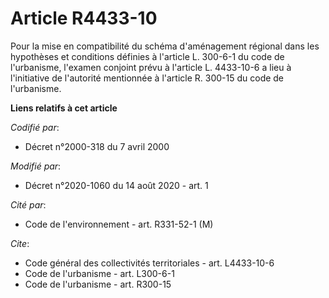 # Article R4433-10

Pour la mise en compatibilité du schéma d'aménagement régional dans les hypothèses et conditions définies à l'article L.
300-6-1 du code de l'urbanisme, l'examen conjoint prévu à l'article L. 4433-10-6 a lieu à l'initiative de l'autorité
mentionnée à l'article R. 300-15 du code de l'urbanisme.

**Liens relatifs à cet article**

_Codifié par_:

  - Décret n°2000-318 du 7 avril 2000

_Modifié par_:

  - Décret n°2020-1060 du 14 août 2020 - art. 1

_Cité par_:

  - Code de l'environnement - art. R331-52-1 (M)

_Cite_:

  - Code général des collectivités territoriales - art. L4433-10-6
  - Code de l'urbanisme - art. L300-6-1
  - Code de l'urbanisme - art. R300-15
